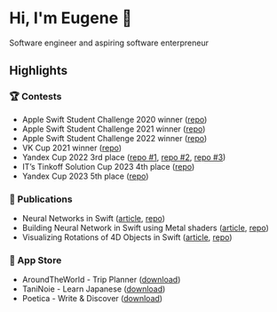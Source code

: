 # Hi, I'm Eugene 👋
Software engineer and aspiring software enterpreneur
## Highlights
### 🏆 Contests
- Apple Swift Student Challenge 2020 winner ([repo](https://github.com/stefjen07/WWDC20-AirportLife))
- Apple Swift Student Challenge 2021 winner ([repo](https://github.com/stefjen07/WWDC21-4DVisualization))
- Apple Swift Student Challenge 2022 winner ([repo](https://github.com/stefjen07/WWDC22-NeuralNetworks))
- VK Cup 2021 winner ([repo](https://github.com/stefjen07/VKPodcasts))
- Yandex Cup 2022 3rd place ([repo #1](https://github.com/stefjen07/RadioComm), [repo #2](https://github.com/stefjen07/HideNSeek), [repo #3](https://github.com/stefjen07/PineComm))
- IT’s Tinkoff Solution Cup 2023 4th place ([repo](https://github.com/stefjen07/Tinkoff23-Final))
- Yandex Cup 2023 5th place ([repo](https://github.com/stefjen07/YandexMusicApp))
### 📕 Publications
- Neural Networks in Swift ([article](https://medium.com/towards-data-science/neural-networks-on-swift-ba181dcdfde5), [repo](https://github.com/stefjen07/NeuralNetwork))
- Building Neural Network in Swift using Metal shaders ([article](https://medium.com/towards-data-science/building-neural-network-in-swift-using-metal-shaders-aa1fd75d715b), [repo](https://github.com/stefjen07/ShadersNeuralNetwork))
- Visualizing Rotations of 4D Objects in Swift ([article](https://medium.com/better-programming/visualizing-rotations-of-4d-objects-in-swift-a83f4461c7ea), [repo](https://github.com/stefjen07/WWDC21-4DVisualization))
### 📱 App Store
- AroundTheWorld - Trip Planner ([download](https://apps.apple.com/us/app/aroundtheworld-trip-planner/id1632511505))
- TaniNoie - Learn Japanese ([download](https://apps.apple.com/us/app/taninoie-learn-japanese/id1670473660))
- Poetica - Write & Discover ([download](https://apps.apple.com/us/app/poetica-write-discover/id6736592851))
